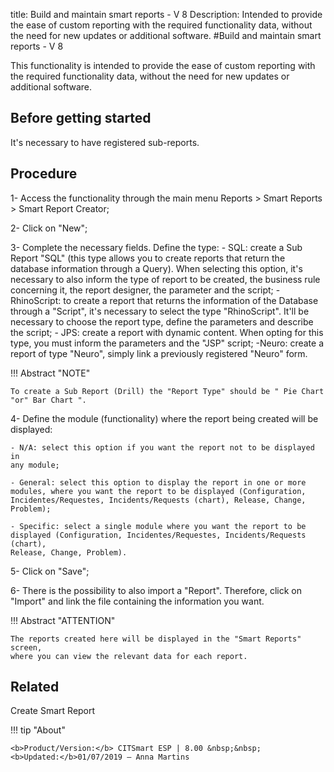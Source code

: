title: Build and maintain smart reports - V 8
Description: Intended to provide the ease of custom reporting with the required functionality data, without the need for new updates or additional software.
#Build and maintain smart reports - V 8

This functionality is intended to provide the ease of custom reporting with the
required functionality data, without the need for new updates or additional
software.

Before getting started
--------------------------

It's necessary to have registered sub-reports.

Procedure
-------------

1-  Access the functionality through the main menu Reports \> Smart Reports \>
    Smart Report Creator;

2-  Click on "New";

3-  Complete the necessary fields. Define the type:
          - SQL: create a Sub Report "SQL" (this type allows you to create reports
          that return the database information through a Query). When selecting
          this option, it's necessary to also inform the type of report to be
          created, the business rule concerning it, the report designer, the
          parameter and the script;
         - RhinoScript: to create a report that returns the information of the
         Database through a "Script", it's necessary to select the type
         "RhinoScript". It'll be necessary to choose the report type, define the
         parameters and describe the script;
         - JPS: create a report with dynamic content. When opting for this type,
         you must inform the parameters and the "JSP" script;
         -Neuro: create a report of type "Neuro", simply link a previously
         registered "Neuro" form.

!!! Abstract "NOTE"

    To create a Sub Report (Drill) the "Report Type" should be " Pie Chart
    "or" Bar Chart ".  

4-  Define the module (functionality) where the report being created will be
    displayed:

    - N/A: select this option if you want the report not to be displayed in
    any module;

    - General: select this option to display the report in one or more
    modules, where you want the report to be displayed (Configuration,
    Incidentes/Requestes, Incidents/Requests (chart), Release, Change, Problem);

    - Specific: select a single module where you want the report to be
    displayed (Configuration, Incidentes/Requestes, Incidents/Requests (chart),
    Release, Change, Problem).

5-  Click on "Save";

6-  There is the possibility to also import a "Report". Therefore, click on
    "Import" and link the file containing the information you want.

!!! Abstract "ATTENTION"

    The reports created here will be displayed in the "Smart Reports" screen,
    where you can view the relevant data for each report.  

Related
-------

Create Smart Report




!!! tip "About"

    <b>Product/Version:</b> CITSmart ESP | 8.00 &nbsp;&nbsp;
    <b>Updated:</b>01/07/2019 – Anna Martins

